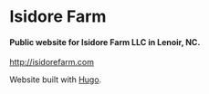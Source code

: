 # Isidore Farm

#### Public website for Isidore Farm LLC in Lenoir, NC.
http://isidorefarm.com

Website built with [Hugo](https://gohugo.io/).